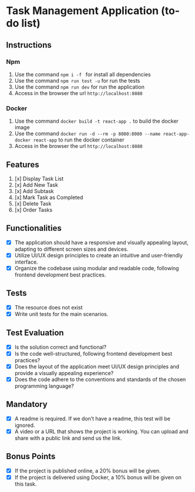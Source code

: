 # Task Management Application (to-do list)

## Instructions

### Npm

1. Use the command `npm i -f ` for install all dependencies
2. Use the command `npm run test -u` for run the tests
3. Use the command `npm run dev` for run the application
4. Access in the browser the url `http://localhost:8080`

### Docker

1. Use the command `docker build -t react-app .` to build the docker image
2. Use the command `docker run -d --rm -p 8080:8080 --name react-app-docker react-app` to run the docker container
3. Access in the browser the url `http://localhost:8080`

## Features

1. [x] Display Task List
2. [x] Add New Task
3. [x] Add Subtask
4. [x] Mark Task as Completed
5. [x] Delete Task
6. [x] Order Tasks

## Functionalities

- [x] The application should have a responsive and visually appealing layout, adapting to different screen sizes and devices.
- [x] Utilize UI/UX design principles to create an intuitive and user-friendly interface.
- [x] Organize the codebase using modular and readable code, following frontend development best practices.

## Tests

- [x] The resource does not exist
- [x] Write unit tests for the main scenarios.

## Test Evaluation

- [x] Is the solution correct and functional?
- [x] Is the code well-structured, following frontend development best practices?
- [x] Does the layout of the application meet UI/UX design principles and provide a visually appealing experience?
- [x] Does the code adhere to the conventions and standards of the chosen programming language?

## Mandatory

- [x] A readme is required. If we don’t have a readme, this test will be ignored.
- [x] A video or a URL that shows the project is working. You can upload and share with a public link and send us the link.

## Bonus Points

- [x] If the project is published online, a 20% bonus will be given.
- [x] If the project is delivered using Docker, a 10% bonus will be given on this task.
